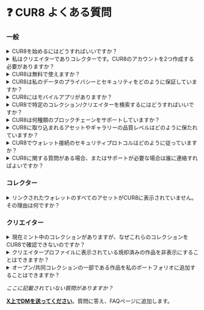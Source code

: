 # ❓ CUR8 よくある質問

### 一般

<details>

<summary>CUR8を始めるにはどうすればいいですか？</summary>

CUR8を始めるには、当社のウェブサイトで[**アカウントにサインアップ**](https://app.cur8.io/home)してください。そこからプロファイルの設定プロセスが案内されます。

</details>

<details>

<summary>私はクリエイターでありコレクターです。CUR8のアカウントを2つ作成する必要がありますか？</summary>

いいえ、1つのアカウントで十分です。CUR8は、クリエイターとコレクターの両方のプロファイルを単一のアカウントで管理できます。

</details>

<details>

<summary>CUR8は無料で使えますか？</summary>

はい、CUR8には基本的な機能を利用できる無料の基本バージョンがあります。さらに高度な機能や能力を求めるユーザーのために、[**プレミアムサブスクリプションプラン**](../collectors/profile-setup/subscription-plans.md)も提供しています。

</details>

<details>

<summary>CUR8は私のデータのプライバシーとセキュリティをどのように保証していますか？</summary>

当プラットフォームはプライバシーとセキュリティを最優先に構築されています。厳格なデータ保護規制を遵守し、堅牢なセキュリティ対策を実施しております。詳細については、当社の[**プライバシーポリシー**](../legal/privacy-policy.md)をご参照ください。

</details>

<details>

<summary>CUR8にはモバイルアプリがありますか？</summary>

いいえ、しかしCUR8アプリはモバイル/タブレットに最適化されており、これらのデバイスでアクセスできます。

</details>

<details>

<summary>CUR8で特定のコレクション/クリエイターを検索するにはどうすればいいですか？</summary>

CUR8には、アプリの右上に強力な検索ツールがあり、クリエイター/コレクション名を検索したり、#タグを使用したりすることができます。

![](<../.gitbook/assets/Screenshot 2025-01-13 at 15.53.13.png>)

</details>

<details>

<summary>CUR8は何種類のブロックチェーンをサポートしていますか？</summary>

10種類以上のブロックチェーンをサポートしています。これにはBitcoin Ordinals、Ethereum、Avalanche、Arbitrum One、Base、Solana、BNB Chain、Cardano、Linea、ApeChain、Immutable X、Optimism、Polygon、Shape、Tezos、Zoraが含まれます。SuiとAbstract chainは近々CUR8に統合される予定です。

</details>

<details>

<summary>CUR8に取り込まれるアセットやギャラリーの品質レベルはどのように保たれていますか？</summary>

CUR8は画像の品質とファイルサイズを画面サイズに基づいて最適化しようとしています。大きな画面の場合、可能な限り高品質の画像を取得しようとします。しかし、IPFSやコンテンツ配信ネットワークに関する問題が発生すると、ファイルの読み込みが遅れることがあり、その場合はアクセス可能な最大サイズの画像に戻ります。

</details>

<details>

<summary>CUR8でウォレット接続のセキュリティプロトコルはどのように従っていますか？</summary>

CUR8は、ユーザーが実際にウォレットを管理していることを証明するためにのみウォレットに接続します。ブロックチェーンにトランザクションを送信することはありません。また、接続直後にウォレットをリンクすることを許可し、その後は再接続することなくいつでもウォレットの内容を閲覧できます。現在、CUR8ではスマートコントラクトとは一切関わらず、信頼できる外部マーケットプレイスへのリンクのみを提供しています。追加の予防措置が必要な場合や懸念がある場合は、まず小規模なウォレットで当社のサービスを試すことをお勧めします。

</details>

<details>

<summary>CUR8に関する質問がある場合、またはサポートが必要な場合は誰に連絡すればよいですか？</summary>

質問がある場合やサポートが必要な場合は、[**公式ソーシャルチャンネルでDMを送ってください**](official-links.md)。当チームは迅速かつ有用な対応を提供し、CUR8で最高の体験をしていただけるよう努めています。

</details>

### コレクター

<details>

<summary>リンクされたウォレットのすべてのアセットがCUR8に表示されていません。その理由は何ですか？</summary>

CUR8に表示されないアセットがある理由はいくつかあります：

1. CUR8が使用しているトークンデータAPIプロバイダーは、エアドロップされたり悪意のある性質のNFTにスパムスコアを付け、表示されないようにしています。
2. 新しく収集されたNFTは表示されるまでに時間がかかることがあります。新しいアセットをCUR8に同期するには、「Connect」の隣にある同期ボタンをクリックしてみてください。

<img src="../.gitbook/assets/Screenshot 2025-01-13 at 14.42.22.png" alt="" data-size="original">



</details>

### クリエイター

<details>

<summary>現在ミント中のコレクションがありますが、なぜこれらのコレクションをCUR8で確認できないのですか？</summary>

CUR8が使用しているトークンデータAPIは、これまでにミントされていないコレクションを認識しません。

この場合でなくても問題が解決しない場合は、[**X上でDMを送ってください**](https://x.com/Cur8Labs)。問題を確認し、サポートいたします。

</details>

<details>

<summary>クリエイタープロファイルに表示されている焼却済みの作品を非表示にすることはできますか？</summary>

はい、焼却済みの作品を非表示にすることができますし、コレクターに見てもらいたい作品を特集することもできます。[**こちらで詳細をご覧ください。**](../creators/feature-pieces.md)

</details>

<details>

<summary>オープン/共同コレクションの一部である作品を私のポートフォリオに追加することはできますか？</summary>

現在、CUR8ではこれは不可能です。常に自分で作成したコレクションに作品をミントすることが最善の方法です。これにより、当チームがコレクションの所有者であることを確認し、コレクションに追加される内容をより良く管理できます。

</details>



_ここに記載されていない質問がありますか？_&#x20;

[**X上でDMを送ってください**](https://x.com/Cur8Labs)。質問に答え、FAQページに追加します。